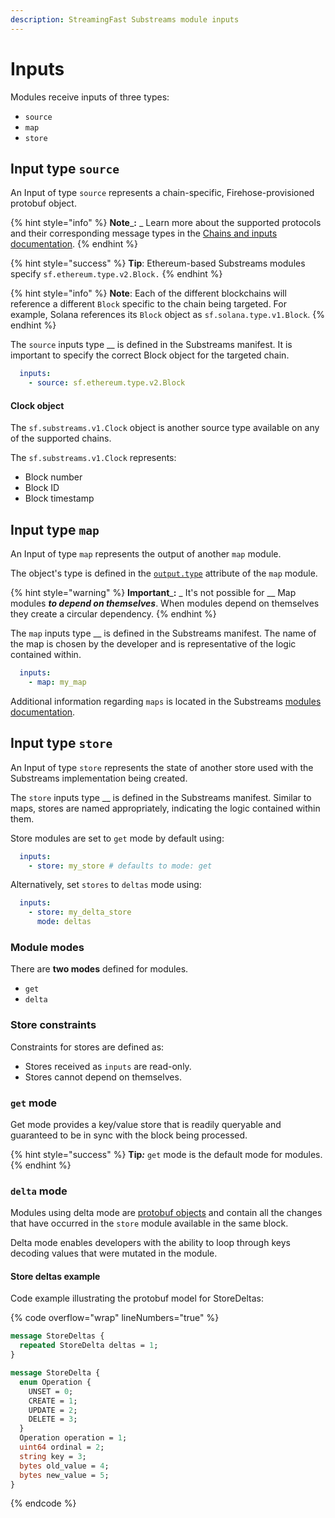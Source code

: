 ```yaml
---
description: StreamingFast Substreams module inputs
---
```


# Inputs

Modules receive inputs of three types:&#x20;

* `source`
* `map`
* `store`

## Input type `source`

An Input of type `source` represents a chain-specific, Firehose-provisioned protobuf object.

{% hint style="info" %}
**Note**_**:** _ Learn more about the supported protocols and their corresponding message types in the [Chains and inputs documentation](../../reference-and-specs/chains-and-endpoints.md).
{% endhint %}

{% hint style="success" %}
**Tip**: Ethereum-based Substreams modules specify `sf.ethereum.type.v2.Block.`&#x20;
{% endhint %}

{% hint style="info" %}
**Note**: Each of the different blockchains will reference a different `Block` specific to the chain being targeted. For example, Solana references its `Block` object as `sf.solana.type.v1.Block`.&#x20;
{% endhint %}

The `source` inputs type __ is defined in the Substreams manifest. It is important to specify the correct Block object for the targeted chain.

```yaml
  inputs:
    - source: sf.ethereum.type.v2.Block
```

#### Clock object

The `sf.substreams.v1.Clock` object is another source type available on any of the supported chains.

The `sf.substreams.v1.Clock` represents:

* Block number
* Block ID
* Block timestamp

## Input type `map`

An Input of type `map` represents the output of another `map` module.&#x20;

The object's type is defined in the [`output.type`](../../reference-and-specs/manifests.md#modules-.output) attribute of the `map` module.&#x20;

{% hint style="warning" %}
**Important**_**:** _ It's not possible for __ Map modules _**to depend on themselves**_. When modules depend on themselves they create a circular dependency.
{% endhint %}

The `map` inputs type __ is defined in the Substreams manifest. The name of the map is chosen by the developer and is representative of the logic contained within.

```yaml
  inputs:
    - map: my_map
```

Additional information regarding `maps` is located in the Substreams [modules documentation](../../concepts-and-fundamentals/modules.md#the-map-module-type).

## Input type `store`

An Input of type `store` represents the state of another store used with the Substreams implementation being created.

The `store` inputs type __ is defined in the Substreams manifest. Similar to maps, stores are named appropriately, indicating the logic contained within them.

Store modules are set to `get` mode by default using:

```yaml
  inputs:
    - store: my_store # defaults to mode: get
```

Alternatively, set `stores` to `deltas` mode using:

```yaml
  inputs:
    - store: my_delta_store
      mode: deltas
```

### Module modes

There are **two modes** defined for modules.

* `get`
* `delta`

### Store constraints

Constraints for stores are defined as:

* Stores received as `inputs` are read-only.
* Stores cannot depend on themselves.

### `get` mode

Get mode provides a key/value store that is readily queryable and guaranteed to be in sync with the block being processed.&#x20;

{% hint style="success" %}
**Tip**_**:**_ `get` mode is the default mode for modules.
{% endhint %}

### `delta` mode

Modules using delta mode are [protobuf objects](../../../proto/sf/substreams/v1/substreams.proto#L124) and contain all the changes that have occurred in the `store` module available in the same block.&#x20;

Delta mode enables developers with the ability to loop through keys decoding values that were mutated in the module.

#### Store deltas example

Code example illustrating the protobuf model for StoreDeltas:

{% code overflow="wrap" lineNumbers="true" %}
```protobuf
message StoreDeltas {
  repeated StoreDelta deltas = 1;
}

message StoreDelta {
  enum Operation {
    UNSET = 0;
    CREATE = 1;
    UPDATE = 2;
    DELETE = 3;
  }
  Operation operation = 1;
  uint64 ordinal = 2;
  string key = 3;
  bytes old_value = 4;
  bytes new_value = 5;
}
```
{% endcode %}
